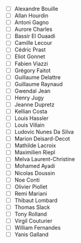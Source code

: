 - [ ] Alexandre Bouille
- [ ] Allan Hourdin
- [ ] Antoni Gagno
- [ ] Aurore Charles
- [ ] Bassir El Ouaadi
- [ ] Camille Lecour
- [ ] Cédric Prast
- [ ] Eliot Gonnet
- [ ] Fabien Viazzi
- [ ] Grégory Faitot
- [ ] Guillaume Delattre
- [ ] Guillaume Raynaud
- [ ] Gwendal Jean
- [ ] Henry Jugy
- [ ] Jeanne Dupretz
- [ ] Kellian Costa
- [ ] Louis Hassler
- [ ] Louis Villain
- [ ] Ludovic Nunes Da Silva
- [ ] Marion Deisard-Decot
- [ ] Mathilde Lacroix
- [ ] Maximilien Riepl
- [ ] Melva Laurent-Christine
- [ ] Mohamed Ayadi
- [ ] Nicolas Doussin
- [ ] Noe Conti
- [ ] Olivier Piollet
- [ ] Remi Mariani
- [ ] Thibaut Lombard
- [ ] Thomas Slack
- [ ] Tony Rolland
- [ ] Virgil Couturier
- [ ] William Fernandes
- [ ] Yanis Galland
